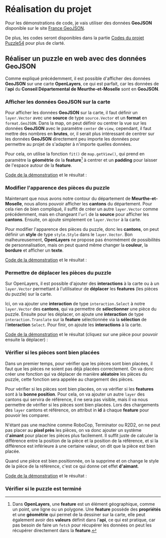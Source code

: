 <script setup>
import CustomContainer from '/components/CustomContainer.vue';
import OpenlayersDemoGeojson from '/components/OpenlayersDemoGeojson.vue';
import OpenlayersDemoStyle from '/components/OpenlayersDemoStyle.vue';
import OpenlayersDemoInteraction from '/components/OpenlayersDemoInteraction.vue';
import OpenlayersDemoCorrectlyPlaced from '/components/OpenlayersDemoCorrectlyPlaced.vue';
</script>

# Réalisation du projet

<custom-container type="info">
<p>
Pour les démonstrations de code, je vais utiliser des données <b>GeoJSON</b> disponible sur le site <a href="https://france-geojson.gregoiredavid.fr">France GeoJSON</a>.
</p>
<p>
De plus, les codes seront disponibles dans la partie <a href="/codes/puzzle54">Codes du projet Puzzle54</a> pour plus de clarté.
</p>
</custom-container>

## Réaliser un puzzle en web avec des données GeoJSON

Comme expliqué précédemment, il est possible d'afficher des données **GeoJSON** sur une carte **OpenLayers**, ce qui est parfait, 
car les données de l'**api** du **Conseil Départemental de Meurthe-et-Moselle** sont en **GeoJSON**.

### Afficher les données GeoJSON sur la carte

Pour afficher les données **GeoJSON** sur la carte, il faut définir un `layer.Vector` avec une **source** de type `source.Vector` et un **format** en `format.GeoJSON`.
Dans la map, on peut définir ou centrer la vue sur les données **GeoJSON** avec le paramètre `center` de `view`, cependant, il faut mettre des nombres en **brutes**, 
or, il serait plus intéressant de centrer sur les données **GeoJSON** directement peu importe les données pour permettre au projet de s'adapter à n'importe quelles données.

Pour cela, on utilise la fonction `fit()` de `map.getView()`, 
qui prend en paramètre la **géométrie** de la **feature**[^1] à centrer et un **padding** pour laisser de l'espace autour de la **feature**.

[Code de la démonstration](/codes/puzzle54#afficher-les-donnees-geojson-sur-la-carte) et le résultat :

<openlayers-demo-geojson />

### Modifier l'apparence des pièces du puzzle

Maintenant que nous avons notre contour du département de **Meurthe-et-Moselle**, nous allons pouvoir afficher les **cantons** du département.
Pour cela rien de bien compliqué, il suffit de créer un autre `layer.Vector` comme précédemment, mais en changeant l'`url` de la **source** pour afficher les **cantons**.
Ensuite, on ajoute simplement ce `layer.Vector` à la carte.

Pour modifier l'apparence des pièces du puzzle, donc les **cantons**, on peut définir un **style** de type `style.Style` dans le `layer.Vector`.
Bon malheureusement, **OpenLayers** ne propose pas énormément de possibilités de personnalisation, mais on peut quand même changer la **couleur**, la **bordure** et afficher un **texte**.

[Code de la démonstration](/codes/puzzle54#modifier-l-apparence-des-pieces-du-puzzle) et le résultat :

<openlayers-demo-style />

### Permettre de déplacer les pièces du puzzle

Sur OpenLayers, il est possible d'ajouter des **interactions** à la carte ou à un `layer.Vector`
permettant à l'utilisateur de **déplacer** les **features** (les pièces du puzzle) sur la carte.

Ici, on va ajouter une **interaction** de type `interaction.Select` à notre `layer.Vector` des **cantons**,
qui va permettre de **sélectionner** une pièce du puzzle.
Ensuite pour les déplacer, on ajoute une **interaction** de type `interaction.Translate` sur la **feature** sélectionnée
via la **sélection** de l'**interaction** `Select`.
Pour finir, on ajoute les **interactions** à la carte.

[Code de la démonstration](/codes/puzzle54#permettre-de-deplacer-les-pieces-du-puzzle) 
et le résultat (cliquez sur une pièce pour pouvoir ensuite la déplacer) :

<openlayers-demo-interaction />

### Vérifier si les pièces sont bien placées

Dans un premier temps, pour vérifier que les pièces sont bien placées, il faut que les pièces ne soient pas déjà placées correctement.
On va donc créer une fonction qui va déplacer de manière **aléatoire** les pièces du puzzle, cette fonction sera appelée au chargement des pièces.

Pour vérifier si les pièces sont bien placées, on va vérifier si les **features** sont à la **bonne position**.
Pour cela, on va ajouter un autre `layer` des cantons qui servira de référence, il ne sera pas visible, mais il va nous permettre de vérifier si les pièces sont bien placées.
Lors des chargements des `layer` cantons et référence, on attribut in **id** à chaque **feature** pour pouvoir les comparer.

N'étant pas une machine comme RoboCop, Terminator ou R2D2, on ne peut pas placer au **pixel près** les pièces,
on va donc ajouter un système d'**aimant** pour placer les pièces plus facilement.
Il suffit juste de calculer la différence entre la position de la pièce et la position de la référence,
et si la différence est inférieure à une certaine valeur, on dit que la pièce est bien placée.

Quand une pièce est bien positionnée, on la supprime et on change le style de la pièce de la référence,
c'est ce qui donne cet effet **d'aimant**.

[Code de la démonstration](/codes/puzzle54#verifier-si-les-pieces-sont-bien-placees) et le résultat :

<openlayers-demo-correctly-placed />

### Vérifier si le puzzle est terminé

[^1]: Dans **OpenLayers**, une **feature** est un élément géographique, comme un point, une ligne ou un polygone.
Une **feature** possède des **propriétés** et une **géométrie** qui permet de la dessiner sur la carte, 
elle peut également avoir des **valeurs** définit dans l'**api**, ce qui est pratique, 
car pas besoin de faire un `fetch` pour récupérer les données on peut les récupérer directement dans la **feature**.